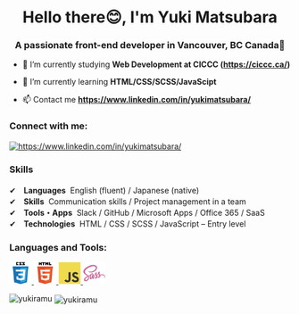 <h1 align="center">Hello there😊, I'm Yuki Matsubara</h1>
<h3 align="center">A passionate front-end developer in Vancouver, BC Canada🍁</h3>

- 🔭 I’m currently studying **Web Development at CICCC (https://ciccc.ca/)**

- 🌱 I’m currently learning **HTML/CSS/SCSS/JavaScipt**

- 📫 Contact me **https://www.linkedin.com/in/yukimatsubara/**

<h3 align="left">Connect with me:</h3>
<p align="left">
<a href="https://linkedin.com/in/https://www.linkedin.com/in/yukimatsubara/" target="blank"><img align="center" src="https://cdn.jsdelivr.net/npm/simple-icons@3.0.1/icons/linkedin.svg" alt="https://www.linkedin.com/in/yukimatsubara/" height="30" width="40" /></a>
</p>

<h3 align="left">Skills</h3>
<p align="left">
  ✔　<b>Languages</b>&nbsp;&nbsp;English (fluent) / Japanese (native)<br>
✔　<b>Skills</b>&nbsp;&nbsp;Communication skills / Project management in a team<br>
✔　<b>Tools・Apps</b>&nbsp;&nbsp;Slack / GitHub / Microsoft Apps / Office 365 / SaaS<br>
✔　<b>Technologies</b>&nbsp;&nbsp;HTML / CSS / SCSS / JavaScript – Entry level<br>
</p>

<h3 align="left">Languages and Tools:</h3>
<p align="left"> <a href="https://www.w3schools.com/css/" target="_blank"> <img src="https://raw.githubusercontent.com/devicons/devicon/master/icons/css3/css3-original-wordmark.svg" alt="css3" width="40" height="40"/> </a> <a href="https://www.w3.org/html/" target="_blank"> <img src="https://raw.githubusercontent.com/devicons/devicon/master/icons/html5/html5-original-wordmark.svg" alt="html5" width="40" height="40"/> </a> <a href="https://developer.mozilla.org/en-US/docs/Web/JavaScript" target="_blank"> <img src="https://raw.githubusercontent.com/devicons/devicon/master/icons/javascript/javascript-original.svg" alt="javascript" width="40" height="40"/> </a> <a href="https://sass-lang.com" target="_blank"> <img src="https://raw.githubusercontent.com/devicons/devicon/master/icons/sass/sass-original.svg" alt="sass" width="40" height="40"/> </a> </p>

<p><img align="left" src="https://github-readme-stats.vercel.app/api/top-langs?username=yukiramu&show_icons=true&locale=en&layout=compact" alt="yukiramu" /></p>

<p>&nbsp;<img align="center" src="https://github-readme-stats.vercel.app/api?username=yukiramu&show_icons=true&locale=en" alt="yukiramu" /></p>

